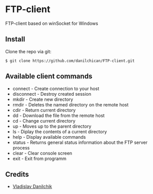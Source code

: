 # FTP-client
FTP-client based on winSocket for Windows

## Install
Clone the repo via git:
```
$ git clone https://github.com/danilchican/FTP-client.git
```

## Available client commands
* connect - Create connection to your host
* disconnect - Destroy created session
* mkdir - Create new directory
* rmdir - Deletes the named directory on the remote host
* cdir - Return current directory
* dd - Download the file from the remote host
* cd - Change current directory
* up - Moves up to the parent directory
* ls - Diplay the contents of a current directory
* help - Display available commands
* status - Returns general status information about the FTP server process
* clear - Clear console screen
* exit - Exit from programm

## Credits
* [Vladislav Danilchik](https://github.com/danilchican)
